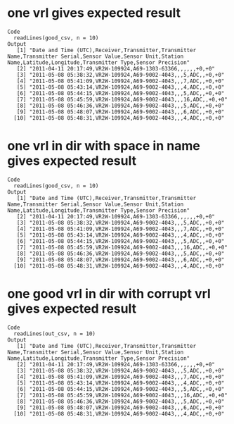 # one vrl gives expected result

    Code
      readLines(good_csv, n = 10)
    Output
       [1] "Date and Time (UTC),Receiver,Transmitter,Transmitter Name,Transmitter Serial,Sensor Value,Sensor Unit,Station Name,Latitude,Longitude,Transmitter Type,Sensor Precision"
       [2] "2011-04-11 20:17:49,VR2W-109924,A69-1303-63366,,,,,,+0,+0"                                                                                                              
       [3] "2011-05-08 05:38:32,VR2W-109924,A69-9002-4043,,,5,ADC,,+0,+0"                                                                                                           
       [4] "2011-05-08 05:41:09,VR2W-109924,A69-9002-4043,,,7,ADC,,+0,+0"                                                                                                           
       [5] "2011-05-08 05:43:14,VR2W-109924,A69-9002-4043,,,4,ADC,,+0,+0"                                                                                                           
       [6] "2011-05-08 05:44:15,VR2W-109924,A69-9002-4043,,,5,ADC,,+0,+0"                                                                                                           
       [7] "2011-05-08 05:45:59,VR2W-109924,A69-9002-4043,,,16,ADC,,+0,+0"                                                                                                          
       [8] "2011-05-08 05:46:36,VR2W-109924,A69-9002-4043,,,5,ADC,,+0,+0"                                                                                                           
       [9] "2011-05-08 05:48:07,VR2W-109924,A69-9002-4043,,,6,ADC,,+0,+0"                                                                                                           
      [10] "2011-05-08 05:48:31,VR2W-109924,A69-9002-4043,,,4,ADC,,+0,+0"                                                                                                           

# one vrl in dir with space in name gives expected result

    Code
      readLines(good_csv, n = 10)
    Output
       [1] "Date and Time (UTC),Receiver,Transmitter,Transmitter Name,Transmitter Serial,Sensor Value,Sensor Unit,Station Name,Latitude,Longitude,Transmitter Type,Sensor Precision"
       [2] "2011-04-11 20:17:49,VR2W-109924,A69-1303-63366,,,,,,+0,+0"                                                                                                              
       [3] "2011-05-08 05:38:32,VR2W-109924,A69-9002-4043,,,5,ADC,,+0,+0"                                                                                                           
       [4] "2011-05-08 05:41:09,VR2W-109924,A69-9002-4043,,,7,ADC,,+0,+0"                                                                                                           
       [5] "2011-05-08 05:43:14,VR2W-109924,A69-9002-4043,,,4,ADC,,+0,+0"                                                                                                           
       [6] "2011-05-08 05:44:15,VR2W-109924,A69-9002-4043,,,5,ADC,,+0,+0"                                                                                                           
       [7] "2011-05-08 05:45:59,VR2W-109924,A69-9002-4043,,,16,ADC,,+0,+0"                                                                                                          
       [8] "2011-05-08 05:46:36,VR2W-109924,A69-9002-4043,,,5,ADC,,+0,+0"                                                                                                           
       [9] "2011-05-08 05:48:07,VR2W-109924,A69-9002-4043,,,6,ADC,,+0,+0"                                                                                                           
      [10] "2011-05-08 05:48:31,VR2W-109924,A69-9002-4043,,,4,ADC,,+0,+0"                                                                                                           

# one good vrl in dir with corrupt vrl gives expected result

    Code
      readLines(out_csv, n = 10)
    Output
       [1] "Date and Time (UTC),Receiver,Transmitter,Transmitter Name,Transmitter Serial,Sensor Value,Sensor Unit,Station Name,Latitude,Longitude,Transmitter Type,Sensor Precision"
       [2] "2011-04-11 20:17:49,VR2W-109924,A69-1303-63366,,,,,,+0,+0"                                                                                                              
       [3] "2011-05-08 05:38:32,VR2W-109924,A69-9002-4043,,,5,ADC,,+0,+0"                                                                                                           
       [4] "2011-05-08 05:41:09,VR2W-109924,A69-9002-4043,,,7,ADC,,+0,+0"                                                                                                           
       [5] "2011-05-08 05:43:14,VR2W-109924,A69-9002-4043,,,4,ADC,,+0,+0"                                                                                                           
       [6] "2011-05-08 05:44:15,VR2W-109924,A69-9002-4043,,,5,ADC,,+0,+0"                                                                                                           
       [7] "2011-05-08 05:45:59,VR2W-109924,A69-9002-4043,,,16,ADC,,+0,+0"                                                                                                          
       [8] "2011-05-08 05:46:36,VR2W-109924,A69-9002-4043,,,5,ADC,,+0,+0"                                                                                                           
       [9] "2011-05-08 05:48:07,VR2W-109924,A69-9002-4043,,,6,ADC,,+0,+0"                                                                                                           
      [10] "2011-05-08 05:48:31,VR2W-109924,A69-9002-4043,,,4,ADC,,+0,+0"                                                                                                           

